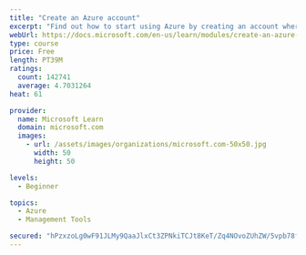 ```yaml
---
title: "Create an Azure account"
excerpt: "Find out how to start using Azure by creating an account where you’ll see services and personal settings for identity, billing, and preferences."
webUrl: https://docs.microsoft.com/en-us/learn/modules/create-an-azure-account/
type: course
price: Free
length: PT39M
ratings:
  count: 142741
  average: 4.7031264
heat: 61

provider:
  name: Microsoft Learn
  domain: microsoft.com
  images:
    - url: /assets/images/organizations/microsoft.com-50x50.jpg
      width: 50
      height: 50

levels:
  - Beginner

topics:
  - Azure
  - Management Tools

secured: "hPzxzoLg0wF91JLMy9QaaJlxCt3ZPNkiTCJt8KeT/Zq4NOvoZUhZW/5vpb78f/9/lItw2JYftEQedmrSgWeZTw2N2T+guz5e3230P3U3zByd5a/uQ2DvuSof1RSfNzX9ICt2paf8O8WKCsXmZfqOXkEBKzcWfD5Y1uEhQoh3gqQ0gfJhS9+KVeg3nmdyR5dwE3uDfboIKskP3dtusOVj5/+T85RyNhAREqxmd+hD7ozJ3fqC7uCFYxmDk3UobcHiX+93Jh0o/0Aad+6Hq5fcF7jAVYbPsYB2Wx0jWXuG+827wKXIHqpPSf/R37PnEQ1W6EDzldMV+M2ZWRZNIgvillQsJefDryiZH5iZVpCBtUc2LwJr9cWFDu2oalaYGQ2RdlzH3ekU3hmsVk6Gp3BL7faErgOXcL/cHE7WiF+NKztRTTI3iNP3OsndqOrsMkIu;uudjU4KrjAWHYEVP5ne2lg=="
---
```



